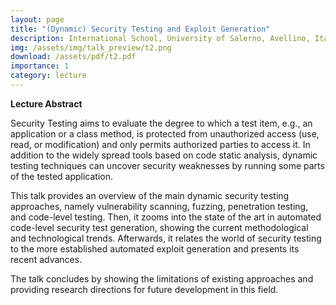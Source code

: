 ```yaml
---
layout: page
title: "(Dynamic) Security Testing and Exploit Generation"
description: International School, University of Salerno, Avellino, Italy. June 16, 2025.
img: /assets/img/talk_preview/t2.png
download: /assets/pdf/t2.pdf
importance: 1
category: lecture
---
```


**Lecture Abstract**

Security Testing aims to evaluate the degree to which a test item, e.g., an application or a class method, is protected from unauthorized access (use, read, or modification) and only permits authorized parties to access it. In addition to the widely spread tools based on code static analysis, dynamic testing techniques can uncover security weaknesses by running some parts of the tested application.

This talk provides an overview of the main dynamic security testing approaches, namely vulnerability scanning, fuzzing, penetration testing, and code-level testing. Then, it zooms into the state of the art in automated code-level security test generation, showing the current methodological and technological trends. Afterwards, it relates the world of security testing to the more established automated exploit generation and presents its recent advances.

The talk concludes by showing the limitations of existing approaches and providing research directions for future development in this field.

